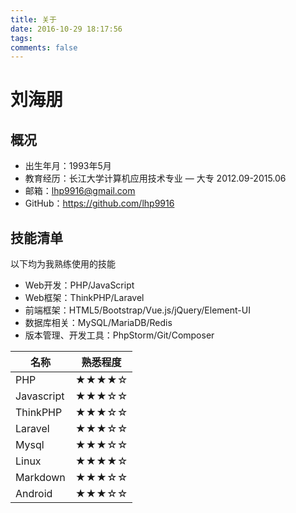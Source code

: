 ```yaml
---
title: 关于
date: 2016-10-29 18:17:56
tags:
comments: false
---
```

# 刘海朋

## 概况
* 出生年月：1993年5月
* 教育经历：长江大学计算机应用技术专业 — 大专 2012.09-2015.06
* 邮箱：lhp9916@gmail.com
* GitHub：https://github.com/lhp9916

## 技能清单

以下均为我熟练使用的技能

- Web开发：PHP/JavaScript
- Web框架：ThinkPHP/Laravel
- 前端框架：HTML5/Bootstrap/Vue.js/jQuery/Element-UI
- 数据库相关：MySQL/MariaDB/Redis
- 版本管理、开发工具：PhpStorm/Git/Composer

名称 | 熟悉程度
---|---
PHP | ★★★★☆
Javascript | ★★★☆☆
ThinkPHP | ★★★☆☆
Laravel | ★★★☆☆
Mysql | ★★★☆☆
Linux | ★★★★☆
Markdown | ★★★☆☆
Android | ★★★☆☆
